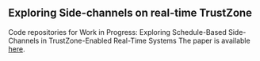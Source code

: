## Exploring Side-channels on real-time TrustZone

Code repositories for Work in Progress: Exploring Schedule-Based Side-Channels in TrustZone-Enabled Real-Time Systems
The paper is available [here](https://monowarhasan.info/papers/rtas22_wip_tee_sc_camera_ready.pdf).

